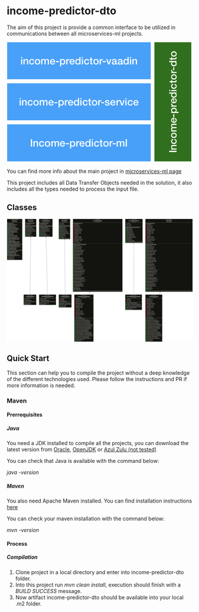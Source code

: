 # income-predictor-dto
The aim of this project is provide a common interface to be utilized in communications between all microservices-ml projects.

![alt Topology](https://github.com/Oscuro-Restalion/income-predictor-dto/blob/master/images/DTOTopology.png)

You can find more info about the main project in [microservices-ml page](https://github.com/Oscuro-Restalion/microservices-ml)

This project includes all Data Transfer Objects needed in the solution, it also includes all the types needed to process the input file.

## Classes

![alt income-predictor-dto project class diagram](https://github.com/Oscuro-Restalion/income-predictor-dto/blob/master/images/DTO-Diagram.png)

## Quick Start

This section can help you to compile the project without a deep knowledge of the different technologies used. Please follow the instructions and PR if more information is needed.

### Maven

#### Prerrequisites

##### Java

You need a JDK installed to compile all the projects, you can download the latest version from [Oracle](http://www.oracle.com/technetwork/java/javase/downloads/jdk8-downloads-2133151.html), [OpenJDK](http://openjdk.java.net/install/) or [Azul Zulu (not tested)](https://www.azul.com/downloads/zulu/)

You can check that Java is available with the command below:

_java -version_

##### Maven

You also need Apache Maven installed. You can find installation instructions [here](https://maven.apache.org/download.cgi)

You can check your maven installation with the command below:

_mvn -version_

#### Process

##### Compilation
1. Clone project in a local directory and enter into income-predictor-dto folder.
1. Into this project run _mvn clean install_, execution should finish with a _BUILD SUCCESS_ message.
1. Now artifact income-predictor-dto should be available into your local .m2 folder.